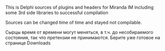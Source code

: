This is Delphi sources of plugins and headers for Miranda IM including some 3rd side libraries to successful compilation

Sources can be changed time of time and stayed not compilable.

Сырцы время от времени могут меняться, в т.ч. до несобираемого состояния, так что претензии не принимаются. Берите уже готовое на странице Downloads